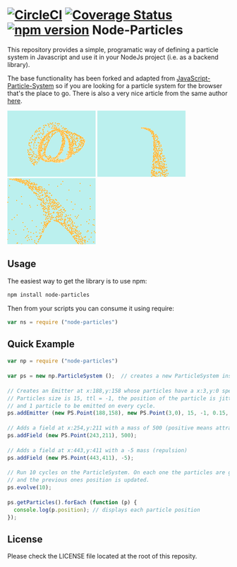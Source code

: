 [![CircleCI](https://circleci.com/gh/figurebelow/node-particles/tree/master.svg?style=svg)](https://circleci.com/gh/figurebelow/node-particles/tree/master)
[![Coverage Status](https://coveralls.io/repos/github/figurebelow/node-particles/badge.svg?branch=master)](https://coveralls.io/github/figurebelow/node-particles?branch=master)
[![npm version](https://badge.fury.io/js/node-particles.svg)](https://badge.fury.io/js/node-particles)
Node-Particles
====================

This repository provides a simple, programatic way of defining a particle system in Javascript and use it in your NodeJs project (i.e. as a backend library).

The base functionality has been forked and adapted from [JavaScript-Particle-System](http://jsoverson.github.com/JavaScript-Particle-System/) so if you are looking for a particle system for the browser that's the place to go.
There is also a very nice article from the same author [here](https://software.intel.com/en-us/html5/hub/blogs/build-a-javascript-particle-system-in-200-lines#).

<img src="https://github.com/figurebelow/node-particles/blob/master/docs/scrs/part1.png" width="200">
<img src="https://github.com/figurebelow/node-particles/blob/master/docs/scrs/part2.png" width="200">
<img src="https://github.com/figurebelow/node-particles/blob/master/docs/scrs/part3.png" width="200">

## Usage
The easiest way to get the library is to use npm:
```bash
npm install node-particles
```
Then from your scripts you can consume it using require:
```js
var ns = require ("node-particles")
```
## Quick Example

```js
var np = require ("node-particles")

var ps = new np.ParticleSystem ();  // creates a new ParticleSystem instance

// Creates an Emitter at x:188,y:158 whose particles have a x:3,y:0 speed.
// Particles size is 15, ttl = -1, the position of the particle is jittered +/- 0.15 
// and 1 particle to be emitted on every cycle.
ps.addEmitter (new PS.Point(188,158), new PS.Point(3,0), 15, -1, 0.15, 1);

// Adds a field at x:254,y:211 with a mass of 500 (positive means attraction)
ps.addField (new PS.Point(243,211), 500);

// Adds a field at x:443,y:411 with a -5 mass (repulsion)
ps.addField (new PS.Point(443,411), -5);

// Run 10 cycles on the ParticleSystem. On each one the particles are generated
// and the previous ones position is updated.
ps.evolve(10);

ps.getParticles().forEach (function (p) {
  console.log(p.position); // displays each particle position
});
```
## License

Please check the LICENSE file located at the root of this reposity.
